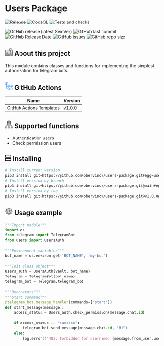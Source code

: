 # Users Package
[![Release](https://github.com/obervinov/users-package/actions/workflows/release.yml/badge.svg)](https://github.com/obervinov/users-package/actions/workflows/release.yml)
[![CodeQL](https://github.com/obervinov/users-package/actions/workflows/github-code-scanning/codeql/badge.svg)](https://github.com/obervinov/users-package/actions/workflows/github-code-scanning/codeql)
[![Tests and checks](https://github.com/obervinov/users-package/actions/workflows/tests.yml/badge.svg?branch=main&event=pull_request)](https://github.com/obervinov/users-package/actions/workflows/tests.yml)

![GitHub release (latest SemVer)](https://img.shields.io/github/v/release/obervinov/users-package?style=for-the-badge)
![GitHub last commit](https://img.shields.io/github/last-commit/obervinov/users-package?style=for-the-badge)
![GitHub Release Date](https://img.shields.io/github/release-date/obervinov/users-package?style=for-the-badge)
![GitHub issues](https://img.shields.io/github/issues/obervinov/users-package?style=for-the-badge)
![GitHub repo size](https://img.shields.io/github/repo-size/obervinov/users-package?style=for-the-badge)

## <img src="https://github.com/obervinov/_templates/blob/main/icons/book.png" width="25" title="about"> About this project
This module contains classes and functions for implementing the simplest authorization for telegram bots.

## <img src="https://github.com/obervinov/_templates/blob/main/icons/github-actions.png" width="25" title="github-actions"> GitHub Actions
| Name  | Version |
| ------------------------ | ----------- |
| GitHub Actions Templates | [v1.0.0](https://github.com/obervinov/_templates/tree/v1.0.0) |


## <img src="https://github.com/obervinov/_templates/blob/main/icons/requirements.png" width="25" title="functions"> Supported functions
- Authentication users
- Check permission users

## <img src="https://github.com/obervinov/_templates/blob/main/icons/stack2.png" width="20" title="install"> Installing
```bash
# Install current version
pip3 install git+https://github.com/obervinov/users-package.git#egg=users
# Install version by branch
pip3 install git+https://github.com/obervinov/users-package.git@main#egg=users
# Install version by tag
pip3 install git+https://github.com/obervinov/users-package.git@v1.0.0#egg=users
```

## <img src="https://github.com/obervinov/_templates/blob/main/icons/config.png" width="25" title="usage"> Usage example
```python
"""Import module"""
import os
from telegram import TelegramBot
from users import UsersAuth

"""Environment variables"""
bot_name = os.environ.get('BOT_NAME', 'my-bot')

"""Init class object"""
Users_auth = UsersAuth(Vault, bot_name)
Telegram = TelegramBot(bot_name)
telegram_bot = Telegram.telegram_bot

"""Decorators"""
"""Start command"""
@telegram_bot.message_handler(commands=['start'])
def start_message(message):
    access_status = Users_auth.check_permission(message.chat.id)

    if access_status == "success":
        telegram_bot.send_message(message.chat.id, "Hi")
    else:
        log.error(f"403: Forbidden for username: {message.from_user.username}")
```
